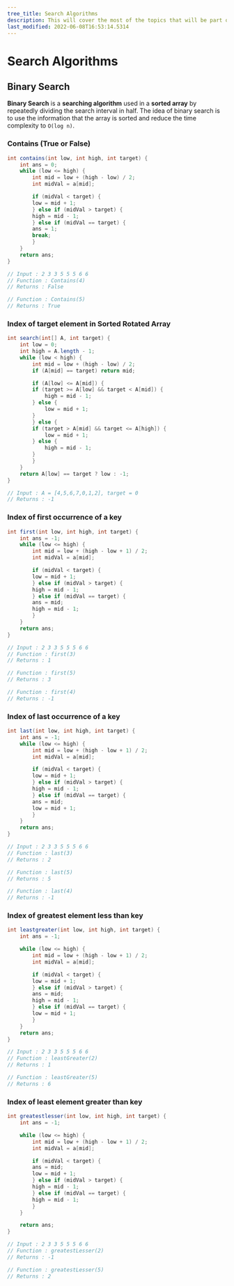 ```yaml
---
tree_title: Search Algorithms
description: This will cover the most of the topics that will be part of the Search Algorithms.
last_modified: 2022-06-08T16:53:14.5314
---
```


# Search Algorithms

## Binary Search

**Binary Search** is a **searching algorithm** used in a **sorted array** by repeatedly dividing the search interval in half.
The idea of binary search is to use the information that the array is sorted and reduce the time complexity to `O(log n)`.

<div class="section-container pl0 pr0">
<div class="section-item pl0">

### Contains (True or False)

```java
int contains(int low, int high, int target) {
    int ans = 0;
    while (low <= high) {
        int mid = low + (high - low) / 2;
        int midVal = a[mid];

        if (midVal < target) {
        low = mid + 1;
        } else if (midVal > target) {
        high = mid - 1;
        } else if (midVal == target) {
        ans = 1;
        break;
        }
    }
    return ans;
}

// Input : 2 3 3 5 5 5 6 6
// Function : Contains(4)
// Returns : False

// Function : Contains(5)
// Returns : True
```

</div>
<div class="section-item pl0">

### Index of target element in Sorted Rotated Array

```java
int search(int[] A, int target) {
    int low = 0;
    int high = A.length - 1;
    while (low < high) {
        int mid = low + (high - low) / 2;
        if (A[mid] == target) return mid;

        if (A[low] <= A[mid]) {
        if (target >= A[low] && target < A[mid]) {
            high = mid - 1;
        } else {
            low = mid + 1;
        }
        } else {
        if (target > A[mid] && target <= A[high]) {
            low = mid + 1;
        } else {
            high = mid - 1;
        }
        }
    }
    return A[low] == target ? low : -1;
}

// Input : A = [4,5,6,7,0,1,2], target = 0
// Returns : -1
```

</div>
</div>

<div class="section-container pl0 pr0">
<div class="section-item pl0">

### Index of first occurrence of a key

```java
int first(int low, int high, int target) {
    int ans = -1;
    while (low <= high) {
        int mid = low + (high - low + 1) / 2;
        int midVal = a[mid];

        if (midVal < target) {
        low = mid + 1;
        } else if (midVal > target) {
        high = mid - 1;
        } else if (midVal == target) {
        ans = mid;
        high = mid - 1;
        }
    }
    return ans;
}

// Input : 2 3 3 5 5 5 6 6
// Function : first(3)
// Returns : 1

// Function : first(5)
// Returns : 3

// Function : first(4)
// Returns : -1
```

</div>
<div class="section-item">

### Index of last occurrence of a key

```java
int last(int low, int high, int target) {
    int ans = -1;
    while (low <= high) {
        int mid = low + (high - low + 1) / 2;
        int midVal = a[mid];

        if (midVal < target) {
        low = mid + 1;
        } else if (midVal > target) {
        high = mid - 1;
        } else if (midVal == target) {
        ans = mid;
        low = mid + 1;
        }
    }
    return ans;
}

// Input : 2 3 3 5 5 5 6 6
// Function : last(3)
// Returns : 2

// Function : last(5)
// Returns : 5

// Function : last(4)
// Returns : -1
```

</div>
</div>

<div class="section-container pl0 pr0">
<div class="section-item">

### Index of greatest element less than key

```java
int leastgreater(int low, int high, int target) {
    int ans = -1;

    while (low <= high) {
        int mid = low + (high - low + 1) / 2;
        int midVal = a[mid];

        if (midVal < target) {
        low = mid + 1;
        } else if (midVal > target) {
        ans = mid;
        high = mid - 1;
        } else if (midVal == target) {
        low = mid + 1;
        }
    }
    return ans;
}

// Input : 2 3 3 5 5 5 6 6
// Function : leastGreater(2)
// Returns : 1

// Function : leastGreater(5)
// Returns : 6

```

</div>

<div class="section-item">

### Index of least element greater than key

```java
int greatestlesser(int low, int high, int target) {
    int ans = -1;

    while (low <= high) {
        int mid = low + (high - low + 1) / 2;
        int midVal = a[mid];

        if (midVal < target) {
        ans = mid;
        low = mid + 1;
        } else if (midVal > target) {
        high = mid - 1;
        } else if (midVal == target) {
        high = mid - 1;
        }
    }

    return ans;
}

// Input : 2 3 3 5 5 5 6 6
// Function : greatestLesser(2)
// Returns : -1

// Function : greatestLesser(5)
// Returns : 2
```

</div>
</div>
